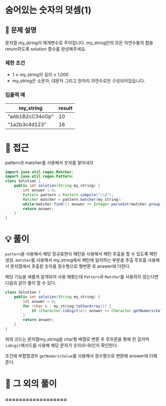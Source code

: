 # 숨어있는 숫자의 덧셈(1)

## 📌 문제 설명

문자열 my_string이 매개변수로 주어집니다. my_string안의 모든 자연수들의 합을 return하도록 solution 함수를 완성해주세요.

### 제한 조건

- 1 ≤ my_string의 길이 ≤ 1,000
- my_string은 소문자, 대문자 그리고 한자리 자연수로만 구성되어있습니다.

### 입출력 예

| my_string       | result |
| --------------- | ------ |
| "aAb1B2cC34oOp" | 10     |
| "1a2b3c4d123"   | 16     |

# 🧐 접근

pattern과 matcher를 사용해서 숫자를 찾아내자

```java
import java.util.regex.Matcher;
import java.util.regex.Pattern;
class Solution {
    public int solution(String my_string) {
        int answer = 0;
        Pattern pattern = Pattern.compile("\\d");
        Matcher matcher = pattern.matcher(my_string);
        while(matcher.find()) answer += Integer.parseInt(matcher.group());
        return answer;
    }
}
```

# 💡 풀이

`pattern`을 사용해서 해당 정규표현식 패턴을 사용해서 패턴 추출을 할 수 있도록 패턴 생성.
`matcher`를 사용해서 my_string에서 패턴에 일치하는 부분을 추출
루프를 사용해서 문자열에서 추출된 숫자를 정수형으로 형변환 후 answer에 더한다.

해당 기능을 새롭게 알게되어 사용 해봤는데 `Pattern`과 `Matcher`를 사용하지 않는다면 다음과 같이 풀이 할 수 있다.

```java
class Solution {
    public int solution(String my_string) {
        int answer = 0;
        for (char c : my_string.toCharArray()) {
            if (Character.isDigit(c)) answer += Character.getNumericValue(c);
        }
        return answer;
    }
}
```

위의 코드는 문자열my_string을 char형 배열로 변환 후 루프문을 통해 한 글자씩
`isDigit`메서드를 사용해 해당 문자가 숫자(0-9)인지 확인한다. 

조건에 부합할경우 `getNumericValue`를 사용해서 정수형으로 변환해 answer에 더해준다.

# 📘 그 외의 풀이

### ==================